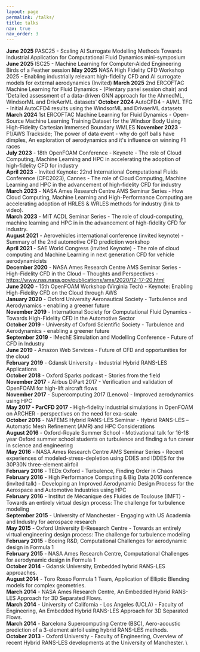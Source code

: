 ```yaml
---
layout: page
permalink: /talks/
title: talks
nav: true
nav_order: 3
---
```

<b>June 2025</b> PASC25 - Scaling AI Surrogate Modelling Methods Towards Industrial Application for Computational Fluid Dynamics mini-symposium
<b>June 2025</b> ISC25 - Machine Learning for Computer-Aided Engineering Birds of a Feather session
<b>May 2025</b> NASA High Fidelity CFD Workshop 2025 - Enabling industrially relevant high-fidelity CFD and AI surrogate models for external aerodynamics (Invited) 
<b>March 2025</b> 2nd ERCOFTAC Machine Learning for Fluid Dynamics - (Plentary panel session chair) and 'Detailed assessment of a data-driven GNN approach for the AhmedML, WindsorML and DrivAerML datasets' 
<b>October 2024</b> AutoCFD4 - AI/ML TFG - Initial AutoCFD4 results using the WindsorML and DrivaerML datasets
<b>March 2024</b> 1st ERCOFTAC Machine Learning for Fluid Dynamics - Open-Source Machine Learning Training Dataset for the Windsor Body Using High-Fidelity Cartesian Immersed Boundary WMLES
<b>November 2023</b> - F1/AWS Trackside; The power of data event - why do golf balls have dimples, An exploration of aerodynamics and it's influence on winning F1 races \
<b>July 2023</b> - 18th OpenFOAM Conference - Keynote - The role of Cloud Computing, Machine Learning and HPC in accelerating the adoption of high-fidelity CFD for industry \
<b>April 2023</b> - Invited Keynote: 22nd International Computational Fluids Conference (CFC2023), Cannes - The role of Cloud Computing, Machine Learning and HPC in the advancement of high-fidelity CFD for industry \
<b>March 2023</b> - NASA Ames Research Centre AMS Seminar Series - How Cloud Computing, Machine Learning and High-Performance Computing are accelerating adoption of HRLES & WRLES methods for industry (link to video). \
<b>March 2023</b> - MIT ACDL Seminar Series - The role of cloud-computing, machine learning and HPC in in the advancement of high-fidelity CFD for industry. \
<b>August 2021</b> - Aerovehicles international conference (invited keynote) - Summary of the 2nd automotive CFD prediction workshop \
<b>April 2021</b> - SAE World Congress (invited Keynote) - The role of cloud computing and Machine Learning in next generation CFD for vehicle aerodynamicists \
<b>December 2020</b> - NASA Ames Research Centre AMS Seminar Series - High-Fidelity CFD in the Cloud – Thoughts and Perspectives - https://www.nas.nasa.gov/publications/ams/2020/12-17-20.html \
<b>June 2020</b> - 15th OpenFOAM Workshop (Virginia Tech) - Keynote: Enabling High-Fidelity CFD on the Cloud through AWS \
<b>January 2020</b> - Oxford University Aeronautical Society - Turbulence and Aerodynamics - enabling a greener future \
<b>November 2019</b> - International Society for Computational Fluid Dynamics - Towards High-Fidelity CFD in the Automotive Sector \
<b>October 2019</b> - University of Oxford Scientific Society - Turbulence and Aerodynamics - enabling a greener future \
<b>September 2019</b> - IMechE Simulation and Modelling Conference - Future of CFD in Industry \
<b>June 2019</b> - Amazon Web Services - Future of CFD and opportunities for the cloud \
<b>February 2019</b> - Gdansk University - Industrial Hybrid RANS-LES Applications \
<b>October 2018</b> - Oxford Sparks podcast - Stories from the field \
<b>November 2017</b> - Airbus DiPart 2017 -  Verification and validation of OpenFOAM for high-lift aircraft flows \
<b>November 2017</b> - Supercomputing 2017 (Lenovo) - Improved aerodynamics using HPC \
<b>May 2017 - ParCFD 2017</b> -  High-fidelity industrial simulations in OpenFOAM on ARCHER - perspectives on the need for exa-scale \
<b>October 2016</b> - NAFEMS Hybrid RANS-LES Seminar -  Hybrid RANS-LES –Automatic Mesh Refinement (AMR) and HPC Considerations \
<b>August 2016</b> - Oxford-Royale Summer School -  Motivational talk for 16-18 year Oxford summer school students on turbulence and finding a fun career in science and engineering \
<b>May 2016</b> - NASA Ames Research Centre AMS Seminar Series -  Recent experiences of modeled-stress-depletion using DDES and IDDES for the 30P30N three-element airfoil \
<b>February 2016</b> - TEDx Oxford -  Turbulence, Finding Order in Chaos \
<b>February 2016</b> - High Performance Computing & Big Data 2016 conference (invited talk) -  Developing an Improved Aerodynamic Design Process for the Aerospace and Automotive Industries using HPC \
<b>February 2016</b> - Institut de Mécanique des Fluides de Toulouse (IMFT) - Towards an entirely virtual design process: The challenge for turbulence modeling \
<b>September 2015</b> - University of Manchester - Engaging with US Academia and Industry for aerospace research \
<b>May 2015</b> - Oxford University E-Research Centre - Towards an entirely virtual engineering design process: The challenge for turbulence modeling \
<b>February 2015</b> - Boeing R&D, Computational Challenges for aerodynamic design in Formula 1 \
<b>February 2015</b> - NASA Ames Research Centre, Computational Challenges for aerodynamic design in Formula 1 \
<b>October 2014</b> - Gdansk University, Embedded hybrid RANS-LES approaches. \
<b>August 2014</b> - Toro Rosso Formula 1 Team, Application of Elliptic Blending models for complex geometries. \
<b>March 2014</b> - NASA Ames Research Centre, An Embedded Hybrid RANS-LES Approach for 3D Separated Flows. \
<b>March 2014</b> - University of California - Los Angeles (UCLA) - Faculty of Engineering, An Embedded Hybrid RANS-LES Approach for 3D Separated Flows. \
<b>March 2014</b> - Barcelona Supercomputing Centre (BSC), Aero-acoustic prediction of a 3-element airfoil using hybrid RANS-LES methods. \
<b>October 2013</b> - Oxford University - Faculty of Engineering, Overview of recent Hybrid RANS-LES developments at the University of Manchester. \
